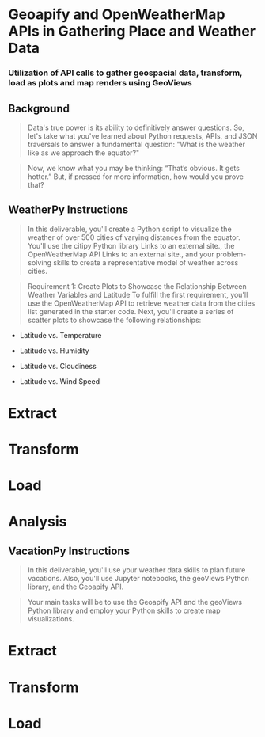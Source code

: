 # Geoapify and OpenWeatherMap APIs in Gathering Place and Weather Data

### Utilization of API calls to gather geospacial data, transform, load as plots and map renders using GeoViews

## Background
> Data's true power is its ability to definitively answer questions. So, let's take what you've learned about Python requests, APIs, and JSON traversals to answer a fundamental question: "What is the weather like as we approach the equator?"

> Now, we know what you may be thinking: “That’s obvious. It gets hotter.” But, if pressed for more information, how would you prove that?

## WeatherPy Instructions
> In this deliverable, you'll create a Python script to visualize the weather of over 500 cities of varying distances from the equator. You'll use the citipy Python library Links to an external site., the  OpenWeatherMap API Links to an external site., and your problem-solving skills to create a representative model of weather across cities.

> Requirement 1: Create Plots to Showcase the Relationship Between Weather Variables and Latitude
To fulfill the first requirement, you'll use the OpenWeatherMap API to retrieve weather data from the cities list generated in the starter code. Next, you'll create a series of scatter plots to showcase the following relationships:

- Latitude vs. Temperature

- Latitude vs. Humidity

- Latitude vs. Cloudiness

- Latitude vs. Wind Speed

# Extract
# Transform
# Load

# Analysis

## VacationPy Instructions
> In this deliverable, you'll use your weather data skills to plan future vacations. Also, you'll use Jupyter notebooks, the geoViews Python library, and the Geoapify API.

> Your main tasks will be to use the Geoapify API and the geoViews Python library and employ your Python skills to create map visualizations.

# Extract
# Transform
# Load